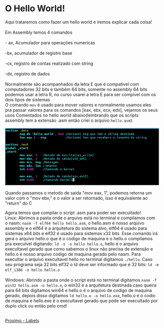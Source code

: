 <h1>O Hello World!</h1>

<p>Aqui trataremos como fazer um hello world e iremos explicar cada coisa!<br><br>Em Assembly temos 4 comandos<br><br>- ax, Acumulador para operações numericas<br><br>-bx, acumulador de registro base<br><br>-cx, registro de contas realizado com string<br><br>-dx, registro de dados<br><br>Normalmente são acompanhados da letra E que é compativel com computadores 32 bits e também 64 bits, somente no assembly 64 bits podemos usar a letra R, no curso usarei a letra E para ser compivel com os dois tipos de sistemas<br>O comando <code>mov</code> é usado para mover valores e normalmente usamos eles pra passar valores para os comandos [eax, ebx, ecx, edx], vejamos os seus usos Comentados no hello world abaixo(lembrando que os scripts assembly tem a extensão .asm então criei o arquivo <code>hello.asm</code>):</p>

<p><img src="helloworld.png"></p>

<p>Quando passamos o metodo de saida "mov eax, 1", podemos retorna um valor com o "mov ebx," e o valor a ser retornado, isso é equivalente ao "return" do C</p>

<p>Agora temos que compilar o script .asm para poder ser execultado!<br>Linux: Abrimos a pasta onde o arquivo está no terminal e compilamos com o nasm: <code>nasm -f elf64 hello hello.asm</code>, o hello.asm é nosso arquivo assembly e o elf64 é a arquitetura do sistema alvo, elf64 é usado para sistemas x64 bits e elf32 é usado para sistemas x32 bits. Esse comando irá gera o arquivo hello.o que é o codigo de maquina e o hello.o compilamos pra execulvel digitando: <code>ld -s -o hello hello.o</code>, hello é o arquivo execultavel gerado que como sabemos o linux não precisa de extensão e hello.o é nosso arquivo codigo de maquina gerado pelo nasm. Para execultar o arquivo execultavel hello no terminal digitamos <code>./hello</code>. Caso seu programa seja 32 bits elf32 o ld deve ser informado que é 32 bits: <code>ld -m elf_i386 -o hello hello.o</code><br><br>Windows: Abrindo a pasta onde o script está no terminal digitamos <code>nasm -f win32 hello.asm -o hello.o</code>, o win32 é a arquitetura destinada caso queira para 64 bits digitamos win64 e hello.o é o arquivo de codigo de maquina gerado, depois disso digitamos <code>ld hello.o -o hello.exe</code>, hello.o é o codio de maquina e hello.exe é o execultavel gerado que pode ser execultado por duplo click ou então pelo cmd!</p>

<a href="labels.md"><br>Proximo - Labels</a>